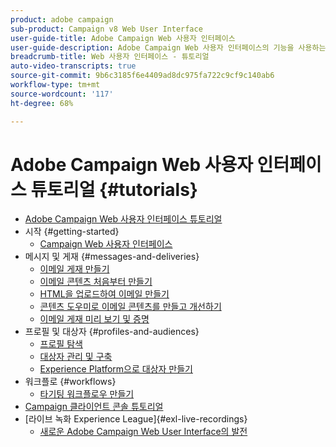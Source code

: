 ```yaml
---
product: adobe campaign
sub-product: Campaign v8 Web User Interface
user-guide-title: Adobe Campaign Web 사용자 인터페이스
user-guide-description: Adobe Campaign Web 사용자 인터페이스의 기능을 사용하는 방법을 알아봅니다.
breadcrumb-title: Web 사용자 인터페이스 - 튜토리얼
auto-video-transcripts: true
source-git-commit: 9b6c3185f6e4409ad8dc975fa722c9cf9c140ab6
workflow-type: tm+mt
source-wordcount: '117'
ht-degree: 68%

---
```



# Adobe Campaign Web 사용자 인터페이스 튜토리얼 {#tutorials}

+ [Adobe Campaign Web 사용자 인터페이스 튜토리얼](/help/ac-web-learn-main/overview.md)
+ 시작 {#getting-started}
   + [Campaign Web 사용자 인터페이스](/help/get-started/explore-the-web-ui.md)
+ 메시지 및 게재 {#messages-and-deliveries}
   + [이메일 게재 만들기](/help/deliveries/create-an-email-delivery.md)
   + [이메일 콘텐츠 처음부터 만들기](/help/design-the-delivery/create-email-content-from-scratch.md)
   + [HTML을 업로드하여 이메일 만들기](/help/design-the-delivery/create-an-email-by-uploading-html.md)
   + [콘텐츠 도우미로 이메일 콘텐츠를 만들고 개선하기](/help/design-the-delivery/create-and-improve-email-content-with-the-content-assistant.md)
   + [이메일 게재 미리 보기 및 증명](/help/deliveries/preview-and-proof-an-email-delivery.md)
+ 프로필 및 대상자 {#profiles-and-audiences}
   + [프로필 탐색](/help/profiles-and-audiences/explore-profiles.md)
   + [대상자 관리 및 구축](/help/profiles-and-audiences/manage-and-build-audiences.md)
   + [Experience Platform으로 대상자 만들기](/help/profiles-and-audiences/create-an-audience-with-experience-platform.md)
+ 워크플로 {#workflows}
   + [타기팅 워크플로우 만들기](/help/workflows/create-a-targeting-workflow.md)
+ [Campaign 클라이언트 콘솔 튜토리얼](https://experienceleague.adobe.com/docs/campaign-learn/tutorials/overview.html?lang=ko)
+ [라이브 녹화 Experience League]{#exl-live-recordings}
   + [새로운 Adobe Campaign Web User Interface의 발전](https://experienceleague.adobe.com/docs/events/experience-league-live-recordings/episodes/exl-live-episode-02-29-24.html)

